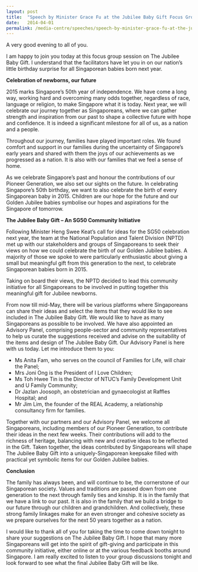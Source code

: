 ```yaml
---
layout: post
title:  "Speech by Minister Grace Fu at the Jubilee Baby Gift Focus Group Session"
date:   2014-04-01
permalink: /media-centre/speeches/speech-by-minister-grace-fu-at-the-jubilee-baby-gift-focus-group-session/
---
```


A very good evening to all of you.

I am happy to join you today at this focus group session on The Jubilee Baby Gift. I understand that the facilitators have let you in on our nation’s little birthday surprise for all Singaporean babies born next year.

**Celebration of newborns, our future**

2015 marks Singapore’s 50th year of independence. We have come a long way, working hard and overcoming many odds together, regardless of race, language or religion, to make Singapore what it is today. Next year, we will celebrate our journey together as Singaporeans, where we can gather strength and inspiration from our past to shape a collective future with hope and confidence. It is indeed a significant milestone for all of us, as a nation and a people.

Throughout our journey, families have played important roles. We found comfort and support in our families during the uncertainty of Singapore’s early years and shared with them the joys of our achievements as we progressed as a nation. It is also with our families that we feel a sense of home.

As we celebrate Singapore’s past and honour the contributions of our Pioneer Generation, we also set our sights on the future. In celebrating Singapore’s 50th birthday, we want to also celebrate the birth of every Singaporean baby in 2015. Children are our hope for the future and our Golden Jubilee babies symbolise our hopes and aspirations for the Singapore of tomorrow.

**The Jubilee Baby Gift – An SG50 Community Initiative** 

Following Minister Heng Swee Keat’s call for ideas for the SG50 celebration next year, the team at the National Population and Talent Division (NPTD) met up with our stakeholders and groups of Singaporeans to seek their views on how we could celebrate the birth of our Golden Jubilee babies. A majority of those we spoke to were particularly enthusiastic about giving a small but meaningful gift from this generation to the next, to celebrate Singaporean babies born in 2015.

Taking on board their views, the NPTD decided to lead this community initiative for all Singaporeans to be involved in putting together this meaningful gift for Jubilee newborns.

From now till mid-May, there will be various platforms where Singaporeans can share their ideas and select the items that they would like to see included in The Jubilee Baby Gift. We would like to have as many Singaporeans as possible to be involved. We have also appointed an Advisory Panel, comprising people-sector and community representatives to help us curate the suggestions received and advise on the suitability of the items and design of The Jubilee Baby Gift. Our Advisory Panel is here with us today. Let me introduce them to you:

* Ms Anita Fam, who serves on the council of Families for Life, will chair the Panel;
* Mrs Joni Ong is the President of I Love Children;
* Ms Toh Hwee Tin is the Director of NTUC’s Family Development Unit and U Family Community;
* Dr Jazlan Joosoph, an obstetrician and gynaecologist at Raffles Hospital; and
* Mr Jim Lim, the founder of the REAL Academy, a relationship consultancy firm for families.  

Together with our partners and our Advisory Panel, we welcome all Singaporeans, including members of our Pioneer Generation, to contribute their ideas in the next few weeks. Their contributions will add to the richness of heritage, balancing with new and creative ideas to be reflected in the Gift. Taken together, the ideas contributed by Singaporeans will shape The Jubilee Baby Gift into a uniquely-Singaporean keepsake filled with practical yet symbolic items for our Golden Jubilee babies.

**Conclusion**

The family has always been, and will continue to be, the cornerstone of our Singaporean society. Values and traditions are passed down from one generation to the next through family ties and kinship. It is in the family that we have a link to our past. It is also in the family that we build a bridge to our future through our children and grandchildren. And collectively, these strong family linkages make for an even stronger and cohesive society as we prepare ourselves for the next 50 years together as a nation.

I would like to thank all of you for taking the time to come down tonight to share your suggestions on The Jubilee Baby Gift. I hope that many more Singaporeans will get into the spirit of gift-giving and participate in this community initiative, either online or at the various feedback booths around Singapore. I am really excited to listen to your group discussions tonight and look forward to see what the final Jubilee Baby Gift will be like.

